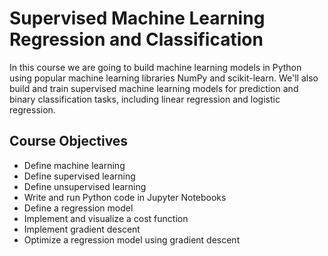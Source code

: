 # Supervised Machine Learning Regression and Classification

In this course we are going to build machine learning models in Python using popular machine learning libraries NumPy and scikit-learn. We'll also build and train supervised machine learning models for prediction and binary classification tasks, including linear regression and logistic regression.

## Course Objectives

- Define machine learning
- Define supervised learning
- Define unsupervised learning
- Write and run Python code in Jupyter Notebooks
- Define a regression model
- Implement and visualize a cost function
- Implement gradient descent
- Optimize a regression model using gradient descent


